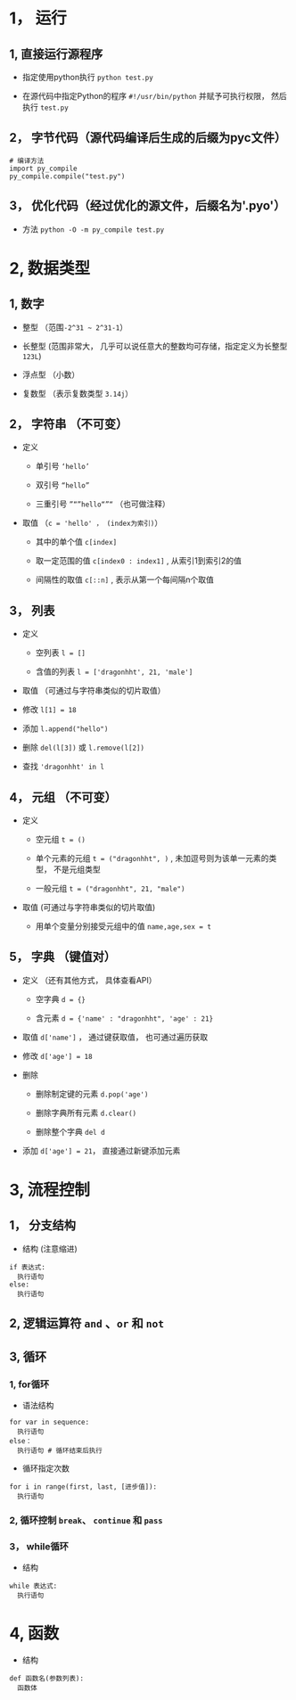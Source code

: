 # 1， 运行

## 1, 直接运行源程序

- 指定使用python执行 `python test.py`

- 在源代码中指定Python的程序 `#!/usr/bin/python` 并赋予可执行权限， 然后执行 `test.py`

## 2， 字节代码（源代码编译后生成的后缀为pyc文件）

```
# 编译方法
import py_compile
py_compile.compile("test.py")
```

## 3， 优化代码（经过优化的源文件，后缀名为'.pyo'）

- 方法 `python -O -m py_compile test.py`

# 2, 数据类型

## 1, 数字

- 整型 （范围`-2^31 ~ 2^31-1`）

- 长整型 (范围非常大， 几乎可以说任意大的整数均可存储，指定定义为长整型 `123L`)

- 浮点型 （小数）

- 复数型 （表示复数类型 `3.14j`）

## 2， 字符串 （不可变）

- 定义

  - 单引号 `‘hello’`

  - 双引号 `“hello”`

  - 三重引号 `”“”hello“”“` （也可做注释）

- 取值 （`c = 'hello' ， (index为索引)`）

  - 其中的单个值 `c[index]`

  - 取一定范围的值 `c[index0 : index1]` , 从索引1到索引2的值

  - 间隔性的取值 `c[::n]` , 表示从第一个每间隔n个取值

## 3， 列表

- 定义

  - 空列表 `l = []`

  - 含值的列表 `l = ['dragonhht', 21, 'male']`

- 取值 （可通过与字符串类似的切片取值）

- 修改 `l[1] = 18`

- 添加 `l.append("hello")`

- 删除 `del(l[3])` 或 `l.remove(l[2])`

- 查找 `'dragonhht' in l`

## 4， 元组 （不可变）

- 定义

  - 空元组 `t = ()`

  - 单个元素的元组 `t = ("dragonhht", )` , 未加逗号则为该单一元素的类型， 不是元组类型

  - 一般元组 `t = ("dragonhht", 21, "male")`

- 取值 (可通过与字符串类似的切片取值)

  - 用单个变量分别接受元组中的值 `name,age,sex = t`

## 5， 字典 （键值对）

- 定义 （还有其他方式， 具体查看API）

  - 空字典 `d = {}`

  - 含元素 `d = {'name' : "dragonhht", 'age' : 21}`

- 取值 `d['name']` ， 通过键获取值， 也可通过遍历获取

- 修改 `d['age'] = 18`

- 删除

  - 删除制定键的元素 `d.pop('age')`

  - 删除字典所有元素 `d.clear()`

  - 删除整个字典 `del d`

- 添加 `d['age'] = 21`， 直接通过新键添加元素

# 3, 流程控制

## 1， 分支结构

- 结构 (注意缩进)

```
if 表达式:
  执行语句
else:
  执行语句
```

## 2, 逻辑运算符 `and` 、`or` 和 `not`

## 3, 循环

### 1, for循环

- 语法结构

```
for var in sequence:
  执行语句
else：
  执行语句 # 循环结束后执行
```

- 循环指定次数

```
for i in range(first, last, [进步值]):
  执行语句
```

### 2, 循环控制 `break`、 `continue` 和 `pass`

### 3， while循环

- 结构

```
while 表达式:
  执行语句
```

# 4, 函数

- 结构

```
def 函数名(参数列表):
  函数体
```
